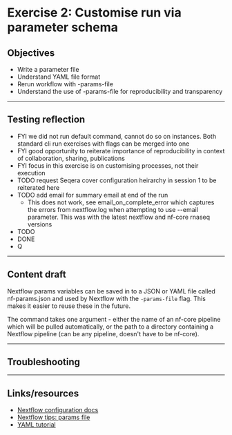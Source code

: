 # Exercise 2: Customise run via parameter schema

## Objectives 
* Write a parameter file
* Understand YAML file format
* Rerun workflow with -params-file
* Understand the use of -params-file for reproducibility and transparency 

---------------------
## Testing reflection
* FYI we did not run default command, cannot do so on instances. Both standard cli run exercises with flags can be merged into one  
* FYI good opportunity to reiterate importance of reproducibility in context of collaboration, sharing, publications
* FYI focus in this exercise is on customising processes, not their execution 
* TODO request Seqera cover configuration heirarchy in session 1 to be reiterated here 
* TODO add email for summary email at end of the run 
  - This does not work, see email_on_complete_error which captures the errors from nextflow.log when attempting to use --email parameter. This was with the latest nextflow and nf-core rnaseq versions
* TODO 
* DONE 
* Q 

---------------------
## Content draft 

Nextflow params variables can be saved in to a JSON or YAML file called nf-params.json and used by Nextflow with the `-params-file` flag. This makes it easier to reuse these in the future.

The command takes one argument - either the name of an nf-core pipeline which will be pulled automatically, or the path to a directory containing a Nextflow pipeline (can be any pipeline, doesn't have to be nf-core).

---------------------
## Troubleshooting


---------------------
## Links/resources 

* [Nextflow configuration docs](https://www.nextflow.io/docs/latest/config.html?highlight=params#configuration)
* [Nextflow tips: params file](https://www.nextflow.io/blog/2020/cli-docs-release.html)
* [YAML tutorial](https://www.cloudbees.com/blog/yaml-tutorial-everything-you-need-get-started)
